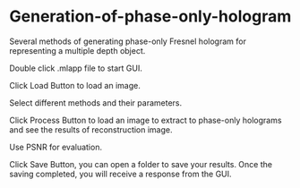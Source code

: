 # Generation-of-phase-only-hologram
Several methods of generating phase-only Fresnel hologram for representing a multiple depth object.

Double click .mlapp file to start GUI.

Click Load Button to load an image.

Select different methods and their parameters.

Click Process Button to load an image to extract to phase-only holograms and see the results of reconstruction image.

Use PSNR for evaluation.

Click Save Button, you can open a folder to save your results. Once the saving completed, you will receive a response from the GUI.
